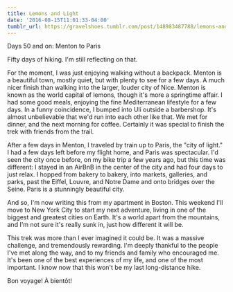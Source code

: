 ```yaml
---
title: Lemons and Light
date: '2016-08-15T11:01:33-04:00'
tumblr_url: https://gravelshoes.tumblr.com/post/148983487788/lemons-and-light
---
```


Days 50 and on: Menton to Paris

Fifty days of hiking. I'm still reflecting on that.

For the moment, I was just enjoying walking without a backpack. Menton
is a beautiful town, mostly quiet, but with plenty to see for a few
days. A much nicer finish than walking into the larger, louder city of
Nice. Menton is known as the world capital of lemons, though it's more a
springtime affair. I had some good meals, enjoying the fine
Mediterranean lifestyle for a few days. In a funny coincidence, I bumped
into Uli outside a barbershop. It's almost unbelievable that we'd run
into each other like that. We met for dinner, and the next morning for
coffee. Certainly it was special to finish the trek with friends from
the trail.

After a few days in Menton, I traveled by train up to Paris, the "city
of light." I had a few days left before my flight home, and Paris was
spectacular. I'd seen the city once before, on my bike trip a few years
ago, but this time was different: I stayed in an AirBnB in the center of
the city and had four days to just relax. I hopped from bakery to
bakery, into markets, galleries, and parks, past the Eiffel, Louvre, and
Notre Dame and onto bridges over the Seine. Paris is a stunningly
beautiful city.

And so, I'm now writing this from my apartment in Boston. This weekend
I'll move to New York City to start my next adventure, living in one of
the biggest and greatest cities on Earth. It's a world apart from the
mountains, and I'm not sure it's really sunk in, just how different it
will be.

This trek was more than I ever imagined it could be. It was a massive
challenge, and tremendously rewarding. I'm deeply thankful to the people
I've met along the way, and to my friends and family who encouraged me.
It's been one of the best experiences of my life, and one of the most
important. I know now that this won't be my last long-distance hike.

Bon voyage! À bientôt!

